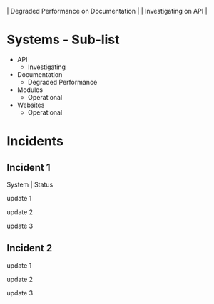 <link href="assets/css/table.css" rel="stylesheet">
<link href="assets/css/list.css" rel="stylesheet">
<link href="assets/css/sublist.css" rel="stylesheet">

| Degraded Performance on Documentation |
| Investigating on API |

# Systems - Sub-list
* API
  * Investigating
* Documentation
  * Degraded Performance
* Modules
  * Operational
* Websites
  * Operational

# Incidents

## Incident 1
System | Status

update 1

update 2

update 3

## Incident 2

update 1

update 2

update 3
